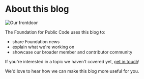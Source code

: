 # About this blog

![Our frontdoor](/assets/frontdoor-2019-05-small.jpeg)

The Foundation for Public Code uses this blog to:

* share Foundation news
* explain what we're working on
* showcase our broader member and contributor community

If you're interested in a topic we haven't covered yet, [get in touch](https://about.publiccode.net/organization/communication-channels.html)! 

We'd love to hear how we can make this blog more useful for you.